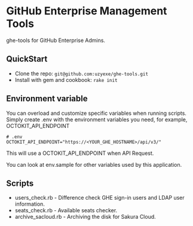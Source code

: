 GitHub Enterprise Management Tools
==================================

ghe-tools for GitHub Enterprise Admins.

## QuickStart

* Clone the repo: `git@github.com:uzyexe/ghe-tools.git`
* Install with gem and cookbook: `rake init`

## Environment variable

You can overload and customize specific variables when running scripts.
Simply create .env with the environment variables you need, for example, OCTOKIT_API_ENDPOINT

```
# .env
OCTOKIT_API_ENDPOINT="https://<YOUR_GHE_HOSTNAME>/api/v3/"
```

This will use a OCTOKIT_API_ENDPOINT when API Request.

You can look at env.sample for other variables used by this application.

## Scripts

* users_check.rb - Difference check GHE sign-in users and LDAP user information.
* seats_check.rb - Available seats checker.
* archive_sacloud.rb - Archiving the disk for Sakura Cloud.
